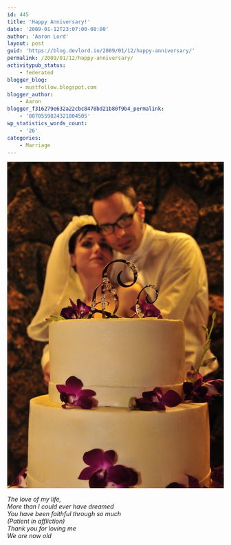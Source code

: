 ```yaml
---
id: 445
title: 'Happy Anniversary!'
date: '2009-01-12T23:07:00-08:00'
author: 'Aaron Lord'
layout: post
guid: 'https://blog.devlord.io/2009/01/12/happy-anniversary/'
permalink: /2009/01/12/happy-anniversary/
activitypub_status:
    - federated
blogger_blog:
    - mustfollow.blogspot.com
blogger_author:
    - Aaron
blogger_f316279e632a22cbc8478bd21b80f9b4_permalink:
    - '8070559824321804505'
wp_statistics_words_count:
    - '26'
categories:
    - Marriage
---
```


![Picture of a bride and groom unfocused behind a wedding cake](/assets/img/2011/10/2802402388_487f1924a3_b.jpg)

_The love of my life,  
More than I could ever have dreamed  
You have been faithful through so much  
(Patient in affliction)  
Thank you for loving me  
We are now old_